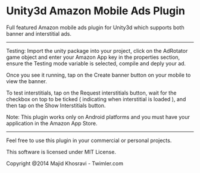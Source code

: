 Unity3d Amazon Mobile Ads Plugin
=========================

Full featured Amazon mobile ads plugin for Unity3d which supports both banner and interstitial ads.

-----------------------
Testing: Import the unity package into your project, click on the AdRotator game object and enter your Amazon App key in the properties section, ensure the Testing mode variable is selected, compile and deply your ad. 

Once you see it running, tap on the Create banner button on your mobile to view the banner.

To test interstitials, tap on the Request interstitials button, wait for the checkbox on top to be ticked ( indicating when interstitial is loaded ), and then tap on the Show Interstitials button.

Note: This plugin works only on Android platforms and you must have your application in the Amazon App Store.

-----------------------
Feel free to use this plugin in your commercial or personal projects.

This software is licensed under MIT License.

Copyright @2014 Majid Khosravi - Twimler.com

